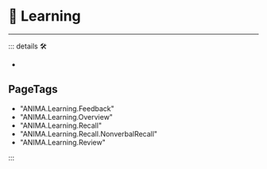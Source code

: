 # 💜 <anima>Learning</anima>

---

<!-- =================================================== -->
<!-- =================================================== -->
<!-- =================================================== -->
<!-- =================================================== -->
<!-- =================================================== -->
::: details 🛠

-

<h2>PageTags</h2>

- "ANIMA.Learning.Feedback"
- "ANIMA.Learning.Overview"
- "ANIMA.Learning.Recall"
- "ANIMA.Learning.Recall.NonverbalRecall"
- "ANIMA.Learning.Review"

:::
